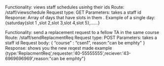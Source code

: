 Functionality: views staff schedules usinhg their ids
Route: /staff/viewschedule
Request type: GET
Parameters: takes a staff id 
Response: Array of days that have slots in them . Example of a single day: {saturday{slot 1 ,slot 2,slot 3,slot 4,slot 5},......}




Functionality: send a replacement request to a fellow TA in the same course
Route: /staff/sendReplacmentReq
Request type: POST
Parameters: takes a staff id 
Request body: { “course” : “csen1”, reason:"can be emphty" }
Response: shows you the new reqest made example {type:'ReplacmentReq',requester:'40-55555555',reciever:'43-6969696969',reason:"can be emphty"}


